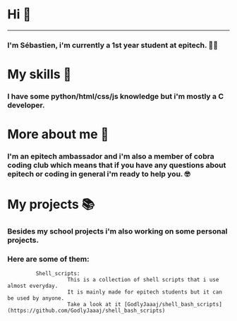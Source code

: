 # Hi 🤟
___

### I'm Sébastien, i'm currently a 1st year student at epitech. 👨‍💻

# My skills 🧠
### I have some python/html/css/js knowledge but i'm mostly a C developer.

# More about me 🤔

### I'm an epitech ambassador and i'm also a member of cobra coding club which means that if you have any questions about epitech or coding in general i'm ready to help you. 🤓


# My projects 📚

### Besides my school projects i'm also working on some personal projects.
### Here are some of them:
             Shell_scripts:
                       This is a collection of shell scripts that i use almost everyday. 
                       It is mainly made for epitech students but it can be used by anyone.
                       Take a look at it [GodlyJaaaj/shell_bash_scripts](https://github.com/GodlyJaaaj/shell_bash_scripts)
```